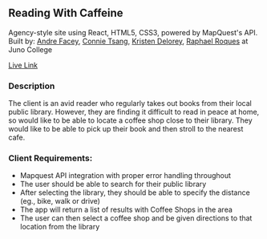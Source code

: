 
## Reading With Caffeine
Agency-style site using React, HTML5, CSS3, powered by MapQuest's API.
Built by: <a href="https://github.com/afacey">Andre Facey</a>, <a href="https://github.com/connietee22">Connie Tsang</a>, <a href="https://github.com/kdlry">Kristen Delorey</a>, <a href="https://github.com/raphaelroques">Raphael Roques</a> at Juno College

<a href="https://conkrisdreraph.github.io/readingWithCaffeine">Live Link</a>

### Description
The client is an avid reader who regularly takes out books from their local public library. However, they are finding it difficult to read in peace at home, so would like to be able to locate a coffee shop close to their library. They would like to be able to pick up their book and then stroll to the nearest cafe. 

### Client Requirements:
* Mapquest API integration with proper error handling throughout
* The user should be able to search for their public library
* After selecting the library, they should be able to specify the distance (eg., bike, walk or drive)
* The app will return a list of results with Coffee Shops in the area
* The user can then select a coffee shop and be given directions to that location from the library

